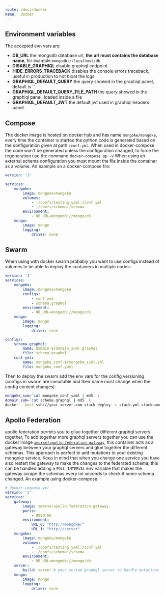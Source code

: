 ```yaml
---
route: /docs/docker
name:  Docker
---
```


## Environment variables
The accepted evn vars are:
- **DB_URL** the mongodb database url, **the url must contains the database name**, for example `mongodb://localhost/db`
- **DISABLE_GRAPHIQL** disable graphiql endpoint
- **HIDE_ERRORS_TRACEBACK** disables the console errors traceback, useful in production to not bloat the logs
- **GRAPHIQL_DEFAULT_QUERY** the query showed in the graphiql panel, default is ''
- **GRAPHIQL_DEFAULT_QUERY_FILE_PATH** the query showed in the graphiql panel, loaded inside a file
- **GRAPHIQL_DEFAULT_JWT** the default jwt used in graphiql headers panel

## Compose
The docker image is hosted on docker hub and has name `mongoke/mongoke`, every time the container is started the python code is generated based on the configuration given at path `/conf.yml`.
When used in docker-compose the code won't be generated unless the configuration changed, to force the regeneration use the command `docker-compose up -V`
When using an external schema configuration you must mount the file inside the container as a volume.
An example on a docker-compose file:
```yml
version: '3'

services:
    mongoke:
        image: mongoke/mongoke
        volumes: 
            - ./confs/testing.yaml:/conf.yml
            - ./confs/schema:/schema
        environment: 
            - DB_URL=mongodb://mongo/db
    mongo:
        image: mongo
        logging: 
            driver: none
```

## Swarm
When using with docker swarm probably you want to use configs instead of volumes to be able to deploy the containers in multiple nodes:
```yml
version: '3'
services:
    mongoke:
        image: mongoke/mongoke
        configs:
            - conf.yml
            - schema.graphql
        environment: 
            - DB_URL=mongodb://mongo/db
    mongo:
        image: mongo
        logging: 
            driver: none

configs:
    schema.graphql:
        name: domain-${domain_sum}.graphql
        file: schema.graphql
    conf.yml:
        name: mongoke_conf-${mongoke_sum}.yml
        file: mongoke_conf.yaml
```
Then to deploy the swarm add the env vars for the config versioning (configs in swarm are immutable and their name must change when the config content changes)
```sh
mongoke_sum=`cat mongoke_conf.yaml | md5` \
domain_sum=`cat schema.graphql | md5` \
docker --host ssh://your-server.com stack deploy -c stack.yml stackname
```

## Apollo Federation
apollo federation permits you to gllue together different graphql servers together,
To add together more graphql servers together you can use the docker image [`xmorse/apollo-federation-gateway`](https://github.com/remorses/apollo-federation-gateway), this container acts as a gateway between your graphql servers and glue together the different schemas.
This approach is perfect to add mutations to your existing mongoke service.
Keep in mind that when you change one service you have also restart the gateway to make the changes to the federated schema, this can be handled adding a `POLL_INTERVAL` env variable that makes the gateway scrape the schemas every tot seconds to check if some schema changed.
An example using docker-compose:
```yml
# docker-compose.yml
version: '3'
services:
    gateway:
        image: xmorse/apollo-federation-gateway
        ports:
            - 8090:80
        environment:
            URL_0: "http://mongoke/"
            URL_1: "http://server"
    mongoke:
        image: mongoke/mongoke
        volumes: 
            - ./confs/testing.yaml:/conf.yml
            - ./confs/schema:/schema
        environment: 
            - DB_URL=mongodb://mongo/db
    server:
        build: server # your custom graphql server to handle mutations and stuff
    mongo:
        image: mongo
        logging: 
            driver: none
```

